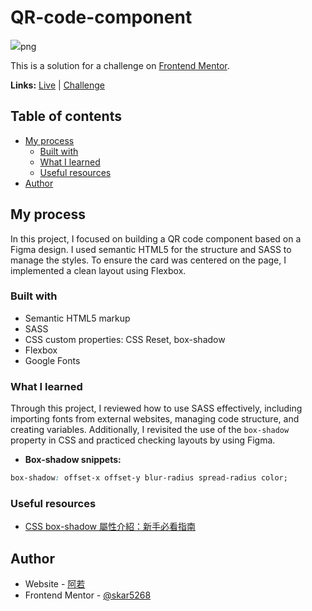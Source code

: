 # QR-code-component

![](./screenshot.)png

This is a solution for a challenge on [Frontend Mentor](https://www.frontendmentor.io/).

**Links:** [Live](https://skar5268.github.io/QR-code-component) | [Challenge](https://www.frontendmentor.io/challenges/qr-code-component-iux_sIO_H)

## Table of contents

- [My process](#my-process)
  - [Built with](#built-with)
  - [What I learned](#what-i-learned)
  - [Useful resources](#useful-resources)
- [Author](#author)

## My process

In this project, I focused on building a QR code component based on a Figma design. I used semantic HTML5 for the structure and SASS to manage the styles. To ensure the card was centered on the page, I implemented a clean layout using Flexbox.


### Built with

- Semantic HTML5 markup
- SASS
- CSS custom properties: CSS Reset, box-shadow
- Flexbox
- Google Fonts

### What I learned

Through this project, I reviewed  how to use SASS effectively, including importing fonts from external websites, managing code structure, and creating variables. Additionally, I revisited the use of the `box-shadow` property in CSS and practiced checking layouts by using Figma.


- **Box-shadow snippets:**
```css
box-shadow: offset-x offset-y blur-radius spread-radius color;
```

### Useful resources

- [CSS box-shadow 屬性介紹：新手必看指南](https://realnewbie.com/coding/css/css-box-shadow/)


## Author

- Website - [阿若](https://skar5268.github.io/)
- Frontend Mentor - [@skar5268](https://www.frontendmentor.io/profile/skar5268)
